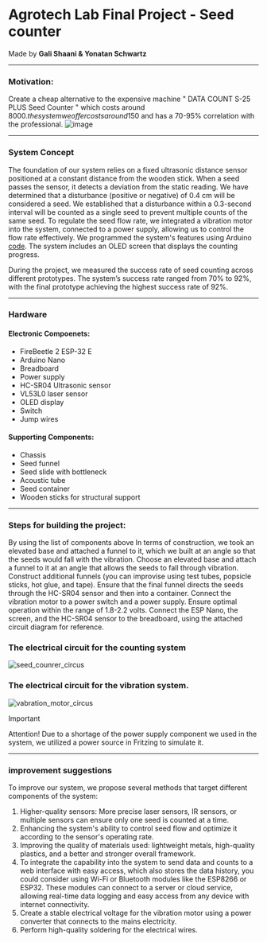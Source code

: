 # Agrotech Lab Final Project - Seed counter 
Made by **Gali Shaani & Yonatan Schwartz**

------------------------------------------------------------------------------------------------------------------------

### Motivation:
Create a cheap alternative to the expensive machine " DATA COUNT S-25 PLUS Seed Counter " which costs around 8000$.
the system we offer costs around 150$ and has a 70-95% correlation with the professional.
![image](https://github.com/user-attachments/assets/58bea759-bc36-4ec1-85b0-2f9f5d821f03)



------------------------------------------------------------------------------------------------------------------------

### System Concept
The foundation of our system relies on a fixed ultrasonic distance sensor positioned at a constant distance from the wooden stick. When a seed passes the sensor, it detects a deviation from the static reading. We have determined that a disturbance (positive or negative) of 0.4 cm will be considered a seed. We established that a disturbance within a 0.3-second interval will be counted as a single seed to prevent multiple counts of the same seed.
To regulate the seed flow rate, we integrated a vibration motor into the system, connected to a power supply, allowing us to control the flow rate effectively. We programmed the system's features using Arduino [code](https://github.com/Yonatansch12/Agrotech-Lab-71252/blob/main/Code). 
The system includes an OLED screen that displays the counting progress.

During the project, we measured the success rate of seed counting across different prototypes. The system’s success rate ranged from 70% to 92%, with the final prototype achieving the highest success rate of 92%.

------------------------------------------------------------------------------------------------------------------------
### Hardware

#### Electronic Compoenets: 
- FireBeetle 2 ESP-32 E
- Arduino Nano
- Breadboard
- Power supply
- HC-SR04 Ultrasonic sensor
- VL53L0 laser sensor
- OLED display
- Switch
- Jump wires 


#### Supporting Components: 
- Chassis
- Seed funnel
- Seed slide with bottleneck
- Acoustic tube
- Seed container
- Wooden sticks for structural support
------------------------------------------------------------------------------------------------------------------------
### Steps for building the project:

By using the list of components above In terms of construction, we took an elevated base and attached a funnel to it, which we built at an angle so that the seeds would fall with the vibration.
Choose an elevated base and attach a funnel to it at an angle that allows the seeds to fall through vibration.
Construct additional funnels (you can improvise using test tubes, popsicle sticks, hot glue, and tape). Ensure that the final funnel directs the seeds through the HC-SR04 sensor and then into a container.
Connect the vibration motor to a power switch and a power supply. Ensure optimal operation within the range of 1.8-2.2 volts.
Connect the ESP Nano, the screen, and the HC-SR04 sensor to the breadboard, using the attached circuit diagram for reference.

### The electrical circuit for the counting system
![seed_counrer_circus](https://github.com/user-attachments/assets/e44aea6c-5e8b-41ce-a7ac-321539d4f1fd)

### The electrical circuit for the vibration system.
![vabration_motor_circus](https://github.com/user-attachments/assets/02dbe750-f065-4b90-9562-ceaad3a393cc)
> [!IMPORTANT]
> Attention! Due to a shortage of the power supply component we used in the system, we utilized a power source in Fritzing to simulate it.

------------------------------------------------------------------------------------------------------------------------
### improvement suggestions
To improve our system, we propose several methods that target different components of the system:
1. Higher-quality sensors: More precise laser sensors, IR sensors, or multiple sensors can ensure only one seed is counted at a time.
2. Enhancing the system's ability to control seed flow and optimize it according to the sensor's operating rate.
3. Improving the quality of materials used: lightweight metals, high-quality plastics, and a better and stronger overall framework.
4. To integrate the capability into the system to send data and counts to a web interface with easy access, which also stores the data history, you could consider using Wi-Fi or Bluetooth modules like the ESP8266 or ESP32. These modules can connect to a server or cloud service, allowing real-time data logging and easy access from any device with internet connectivity.
5. Create a stable electrical voltage for the vibration motor using a power converter that connects to the mains electricity.
6. Perform high-quality soldering for the electrical wires.









